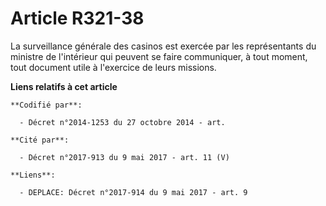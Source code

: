 # Article R321-38

La surveillance générale des casinos est exercée par les représentants du ministre de l'intérieur qui peuvent se faire
communiquer, à tout moment, tout document utile à l'exercice de leurs missions.

**Liens relatifs à cet article**

	**Codifié par**:

	  - Décret n°2014-1253 du 27 octobre 2014 - art.

	**Cité par**:

	  - Décret n°2017-913 du 9 mai 2017 - art. 11 (V)

	**Liens**:

	  - DEPLACE: Décret n°2017-914 du 9 mai 2017 - art. 9
